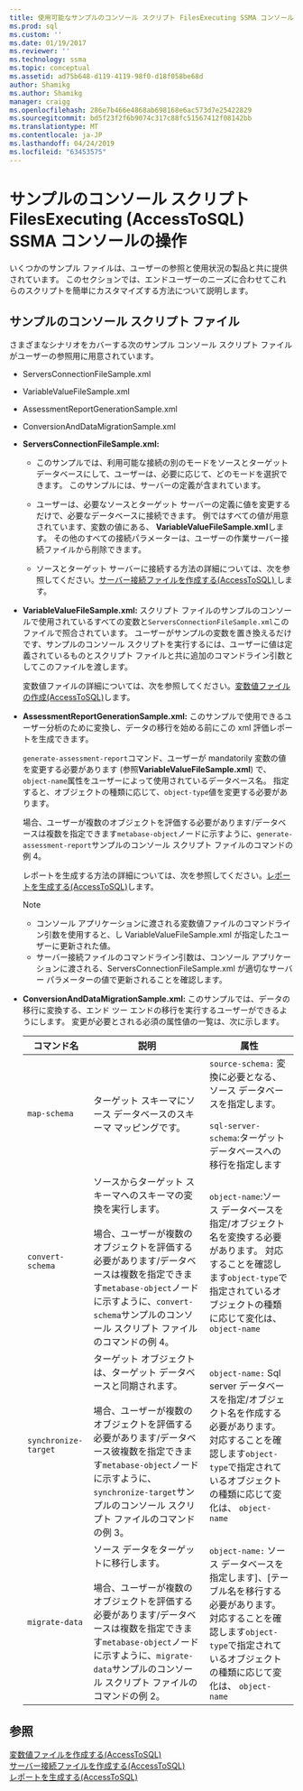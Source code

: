 ```yaml
---
title: 使用可能なサンプルのコンソール スクリプト FilesExecuting SSMA コンソール |Microsoft Docs
ms.prod: sql
ms.custom: ''
ms.date: 01/19/2017
ms.reviewer: ''
ms.technology: ssma
ms.topic: conceptual
ms.assetid: ad75b648-d119-4119-98f0-d18f058be68d
author: Shamikg
ms.author: Shamikg
manager: craigg
ms.openlocfilehash: 286e7b466e4868ab698168e6ac573d7e25422829
ms.sourcegitcommit: bd5f23f2f6b9074c317c88fc51567412f08142bb
ms.translationtype: MT
ms.contentlocale: ja-JP
ms.lasthandoff: 04/24/2019
ms.locfileid: "63453575"
---
```

# <a name="working-with-the-sample-console-script-filesexecuting-the-ssma-console-accesstosql"></a>サンプルのコンソール スクリプト FilesExecuting (AccessToSQL) SSMA コンソールの操作
いくつかのサンプル ファイルは、ユーザーの参照と使用状況の製品と共に提供されています。 このセクションでは、エンドユーザーのニーズに合わせてこれらのスクリプトを簡単にカスタマイズする方法について説明します。  
  
## <a name="sample-console-script-files"></a>サンプルのコンソール スクリプト ファイル  
さまざまなシナリオをカバーする次のサンプル コンソール スクリプト ファイルがユーザーの参照用に用意されています。  
  
-   ServersConnectionFileSample.xml  
  
-   VariableValueFileSample.xml  
  
-   AssessmentReportGenerationSample.xml  
  
-   ConversionAndDataMigrationSample.xml  
  
-   **ServersConnectionFileSample.xml:**  
  
    -   このサンプルでは、利用可能な接続の別のモードをソースとターゲット データベースにして、ユーザーは、必要に応じて、どのモードを選択できます。 このサンプルには、サーバーの定義が含まれています。  
  
    -   ユーザーは、必要なソースとターゲット サーバーの定義に値を変更するだけで、必要なデータベースに接続できます。 例ではすべての値が用意されています、変数の値にある、 **VariableValueFileSample.xml**します。 その他のすべての接続パラメーターは、ユーザーの作業サーバー接続ファイルから削除できます。  
  
    -   ソースとターゲット サーバーに接続する方法の詳細については、次を参照してください。[サーバー接続ファイルを作成する&#40;AccessToSQL&#41; ](../../ssma/access/creating-the-server-connection-files-accesstosql.md)します。  
  
-   **VariableValueFileSample.xml:** スクリプト ファイルのサンプルのコンソールで使用されているすべての変数と`ServersConnectionFileSample.xml`このファイルで照合されています。 ユーザーがサンプルの変数を置き換えるだけです、サンプルのコンソール スクリプトを実行するには、ユーザーに値は定義されているものとスクリプト ファイルと共に追加のコマンドライン引数としてこのファイルを渡します。  
  
    変数値ファイルの詳細については、次を参照してください。[変数値ファイルの作成&#40;AccessToSQL&#41;](../../ssma/access/creating-variable-value-files-accesstosql.md)します。  
  
-   **AssessmentReportGenerationSample.xml:** このサンプルで使用できるユーザー分析のために変換し、データの移行を始める前にこの xml 評価レポートを生成できます。  
  
    `generate-assessment-report`コマンド、ユーザーが mandatorily 変数の値を変更する必要があります (参照**VariableValueFileSample.xml**) で、`object-name`属性をユーザーによって使用されているデータベース名。 指定すると、オブジェクトの種類に応じて、`object-type`値を変更する必要があります。  
  
    場合、ユーザーが複数のオブジェクトを評価する必要があります/データベースは複数を指定できます`metabase-object`ノードに示すように、`generate-assessment-report`サンプルのコンソール スクリプト ファイルのコマンドの例 4。  
  
    レポートを生成する方法の詳細については、次を参照してください。[レポートを生成する&#40;AccessToSQL&#41;](../../ssma/access/generating-reports-accesstosql.md)します。  
  
    > [!NOTE]  
    > -   コンソール アプリケーションに渡される変数値ファイルのコマンドライン引数を使用すると、し VariableValueFileSample.xml が指定したユーザーに更新された値。  
    > -   サーバー接続ファイルのコマンドライン引数は、コンソール アプリケーションに渡される、ServersConnectionFileSample.xml が適切なサーバー パラメーターの値で更新されることを確認します。  
  
-   **ConversionAndDataMigrationSample.xml:** このサンプルでは、データの移行に変換する、エンド ツー エンドの移行を実行するユーザーができるようにします。 変更が必要とされる必須の属性値の一覧は、次に示します。  
  
    |コマンド名|説明|属性|  
    |----------------|---------------|-------------|  
    |`map-schema`|ターゲット スキーマにソース データベースのスキーマ マッピングです。|`source-schema:` 変換に必要となる、ソース データベースを指定します。<br /><br />`sql-server-schema`:ターゲット データベースへの移行を指定します|  
    |`convert-schema`|ソースからターゲット スキーマへのスキーマの変換を実行します。<br /><br />場合、ユーザーが複数のオブジェクトを評価する必要があります/データベースは複数を指定できます`metabase-object`ノードに示すように、`convert-schema`サンプルのコンソール スクリプト ファイルのコマンドの例 4。|`object-name`:ソース データベースを指定/オブジェクト名を変換する必要があります。 対応することを確認します`object-type`で指定されているオブジェクトの種類に応じて変化は、 `object-name`|  
    |`synchronize-target`|ターゲット オブジェクトは、ターゲット データベースと同期されます。<br /><br />場合、ユーザーが複数のオブジェクトを評価する必要があります/データベース彼複数を指定できます`metabase-object`ノードに示すように、`synchronize-target`サンプルのコンソール スクリプト ファイルのコマンドの例 3。|`object-name:` Sql server データベースを指定/オブジェクト名を作成する必要があります。 対応することを確認します`object-type`で指定されているオブジェクトの種類に応じて変化は、 `object-name`|  
    |`migrate-data`|ソース データをターゲットに移行します。<br /><br />場合、ユーザーが複数のオブジェクトを評価する必要があります/データベースは複数を指定できます`metabase-object`ノードに示すように、`migrate-data`サンプルのコンソール スクリプト ファイルのコマンドの例 2。|`object-name:` ソース データベースを指定します]、[テーブル名を移行する必要があります。 対応することを確認します`object-type`で指定されているオブジェクトの種類に応じて変化は、 `object-name`|  
  
## <a name="see-also"></a>参照  
[変数値ファイルを作成する&#40;AccessToSQL&#41;](../../ssma/access/creating-variable-value-files-accesstosql.md)  
[サーバー接続ファイルを作成する&#40;AccessToSQL&#41;](../../ssma/access/creating-the-server-connection-files-accesstosql.md)  
[レポートを生成する&#40;AccessToSQL&#41;](../../ssma/access/generating-reports-accesstosql.md)  
  
